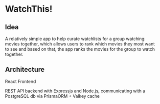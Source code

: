 # WatchThis!

## Idea

A relatively simple app to help curate watchlists for a group watching movies together, which allows users to rank which movies they most want to see and based on that, the app ranks the movies for the group to watch together.

## Architecture

React Frontend

REST API backend with Expressjs and Node.js, communicating with a PostgreSQL db via PrismaORM + Valkey cache
